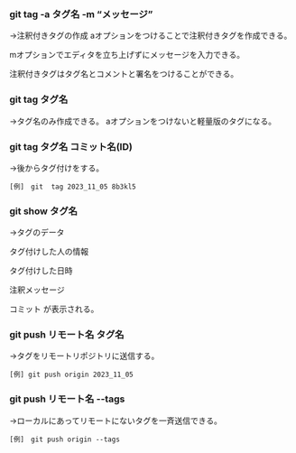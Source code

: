 ### git tag -a タグ名 -m “メッセージ”
→注釈付きタグの作成
aオプションをつけることで注釈付きタグを作成できる。

mオプションでエディタを立ち上げずにメッセージを入力できる。

注釈付きタグはタグ名とコメントと署名をつけることができる。


### git tag タグ名
→タグ名のみ作成できる。
aオプションをつけないと軽量版のタグになる。


### git tag タグ名 コミット名(ID)
→後からタグ付けをする。
```
[例]　git  tag 2023_11_05 8b3kl5
```

### git show タグ名
→タグのデータ

タグ付けした人の情報

タグ付けした日時

注釈メッセージ

コミット
が表示される。


### git push リモート名 タグ名
→タグをリモートリポジトリに送信する。
```
[例] git push origin 2023_11_05
```

### git push リモート名 --tags
→ローカルにあってリモートにないタグを一斉送信できる。
```
[例]　git push origin --tags
```
